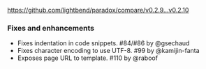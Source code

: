 https://github.com/lightbend/paradox/compare/v0.2.9...v0.2.10

### Fixes and enhancements

- Fixes indentation in code snippets. #84/#86 by @gsechaud
- Fixes character encoding to use UTF-8. #99 by @kamijin-fanta
- Exposes page URL to template. #110 by @raboof
